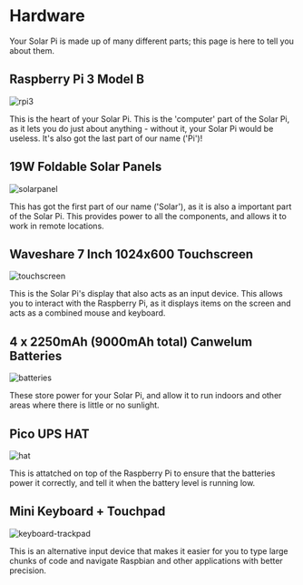 # Hardware
Your Solar Pi is made up of many different parts; this page is here to tell you about them.

## Raspberry Pi 3 Model B
![rpi3](/img/rpi3.jpg)

This is the heart of your Solar Pi. This is the 'computer' part of the Solar Pi, as it lets you do just about anything - without it, your Solar Pi would be useless. It's also got the last part of our name ('Pi')!

## 19W Foldable Solar Panels
![solarpanel](/img/solarpanel.png)

This has got the first part of our name ('Solar'), as it is also a important part of the Solar Pi. This provides power to all the components, and allows it to work in remote locations.

## Waveshare 7 Inch 1024x600 Touchscreen
![touchscreen](/img/touchscreen.png)

This is the Solar Pi's display that also acts as an input device. This allows you to interact with the Raspberry Pi, as it displays items on the screen and acts as a combined mouse and keyboard.

## 4 x 2250mAh (9000mAh total) Canwelum Batteries
![batteries](/img/batteries.png)

These store power for your Solar Pi, and allow it to run indoors and other areas where there is little or no sunlight.

## Pico UPS HAT
![hat](/img/hat.png)

This is attatched on top of the Raspberry Pi to ensure that the batteries power it correctly, and tell it when the battery level is running low.

## Mini Keyboard + Touchpad
![keyboard-trackpad](/img/keyboard-trackpad.png)

This is an alternative input device that makes it easier for you to type large chunks of code and navigate Raspbian and other applications with better precision.